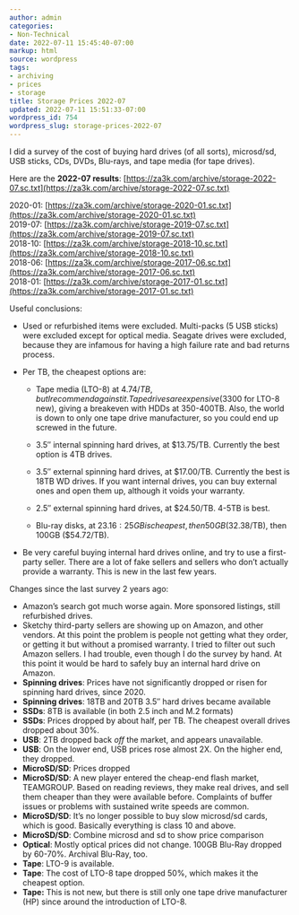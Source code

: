 ```yaml
---
author: admin
categories:
- Non-Technical
date: 2022-07-11 15:45:40-07:00
markup: html
source: wordpress
tags:
- archiving
- prices
- storage
title: Storage Prices 2022-07
updated: 2022-07-11 15:51:33-07:00
wordpress_id: 754
wordpress_slug: storage-prices-2022-07
---
```

I did a survey of the cost of buying hard drives (of all sorts), microsd/sd, USB sticks, CDs, DVDs, Blu-rays, and tape media (for tape drives).

Here are the **2022-07 results**: [https://za3k.com/archive/storage-2022-07.sc.txt](https://za3k.com/archive/storage-2022-07.sc.txt)

2020-01: [https://za3k.com/archive/storage-2020-01.sc.txt](https://za3k.com/archive/storage-2020-01.sc.txt)  
2019-07: [https://za3k.com/archive/storage-2019-07.sc.txt](https://za3k.com/archive/storage-2019-07.sc.txt)  
2018-10: [https://za3k.com/archive/storage-2018-10.sc.txt](https://za3k.com/archive/storage-2018-10.sc.txt)  
2018-06: [https://za3k.com/archive/storage-2017-06.sc.txt](https://za3k.com/archive/storage-2017-06.sc.txt)  
2018-01: [https://za3k.com/archive/storage-2017-01.sc.txt](https://za3k.com/archive/storage-2017-01.sc.txt)

Useful conclusions:

-   Used or refurbished items were excluded. Multi-packs (5 USB sticks) were excluded except for optical media. Seagate drives were excluded, because they are infamous for having a high failure rate and bad returns process.
-   Per TB, the cheapest options are:
    
    -   Tape media (LTO-8) at $4.74/TB, but I recommend against it. Tape drives are expensive ($3300 for LTO-8 new), giving a breakeven with HDDs at 350-400TB. Also, the world is down to only one tape drive manufacturer, so you could end up screwed in the future.
    -   3.5″ internal spinning hard drives, at $13.75/TB. Currently the best option is 4TB drives.
    -   3.5″ external spinning hard drives, at $17.00/TB. Currently the best is 18TB WD drives. If you want internal drives, you can buy external ones and open them up, although it voids your warranty.
    
    -   2.5″ external spinning hard drives, at $24.50/TB. 4-5TB is best.
    
    -   Blu-ray disks, at $23.16: 25GB is cheapest, then 50GB ($32.38/TB), then 100GB ($54.72/TB).
-   Be very careful buying internal hard drives online, and try to use a first-party seller. There are a lot of fake sellers and sellers who don’t actually provide a warranty. This is new in the last few years.

Changes since the last survey 2 years ago:

-   Amazon’s search got much worse again. More sponsored listings, still refurbished drives.
-   Sketchy third-party sellers are showing up on Amazon, and other vendors. At this point the problem is people not getting what they order, or getting it but without a promised warranty. I tried to filter out such Amazon sellers. I had trouble, even though I do the survey by hand. At this point it would be hard to safely buy an internal hard drive on Amazon.
-   **Spinning drives**: Prices have not significantly dropped or risen for spinning hard drives, since 2020.
-   **Spinning drives**: 18TB and 20TB 3.5″ hard drives became available
-   **SSDs**: 8TB is available (in both 2.5 inch and M.2 formats)
-   **SSDs**: Prices dropped by about half, per TB. The cheapest overall drives dropped about 30%.
-   **USB**: 2TB dropped back *off* the market, and appears unavailable.
-   **USB**: On the lower end, USB prices rose almost 2X. On the higher end, they dropped.
-   **MicroSD/SD**: Prices dropped
-   **MicroSD/SD**: A new player entered the cheap-end flash market, TEAMGROUP. Based on reading reviews, they make real drives, and sell them cheaper than they were available before. Complaints of buffer issues or problems with sustained write speeds are common.
-   **MicroSD/SD**: It’s no longer possible to buy slow microsd/sd cards, which is good. Basically everything is class 10 and above.
-   **MicroSD/SD**: Combine microsd and sd to show price comparison
-   **Optical**: Mostly optical prices did not change. 100GB Blu-Ray dropped by 60-70%. Archival Blu-Ray, too.
-   **Tape**: LTO-9 is available.
-   **Tape**: The cost of LTO-8 tape dropped 50%, which makes it the cheapest option.
-   **Tape:** This is not new, but there is still only one tape drive manufacturer (HP) since around the introduction of LTO-8.
